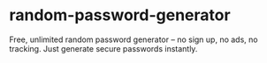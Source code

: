 # random-password-generator
Free, unlimited random password generator – no sign up, no ads, no tracking. Just generate secure passwords instantly.
